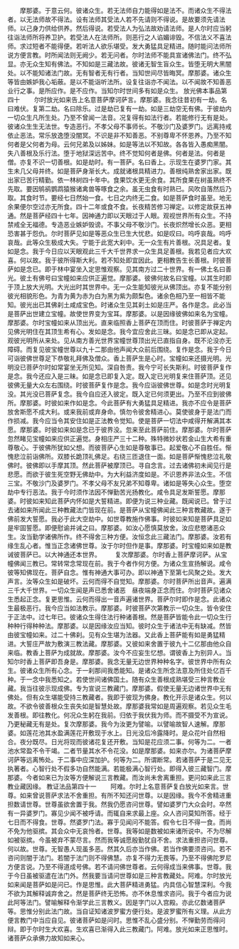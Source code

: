 <!-- { "loadSidebar": true } -->
　　摩那婆。于意云何。彼诸众生。若无法师自力能得如是法不。而诸众生不得法者。以无法师故不得法。设有法师其受法人若不先请则不得说。是故要须先请法师。以己身力供给供养。然后得说。若受法人为弘法故劝请法师。是人尔时应当躬往诣法师所将养卫护。若受法人在法师所。则恶行之人谄媚诽毁。不信法义不喜法师。求过短者不能得便。若听法人欲乐堪受。发大勇猛具足精进。随时能问法师所说方便言教。时所闻法则无阙少。若无问者。尔时法师不能具宣诸佛法门。终不弘显。亦无众生知有佛法。不知如是三藏法故。彼诸无智生盲众生。皆堕无明大黑闇处。以不能知诸法门故。无有智者无有行者。当知世间尽皆晦冥。摩那婆。诸众生等皆由嫉妒我心垢蔽。是以不能诣听法所。设复往诣亦不闻法。以不闻故不知善恶业行之事。是所应作。是不应作。当知尔时世间多有如是众生。
放光佛本事品第四十
　　尔时放光如来告上名意菩萨摩诃萨言。摩那婆。我念往昔初有一劫。名曰难伏。复第二劫。名曰除乐。过是劫已复有一劫。如是三劫空无有佛。于彼劫内一切众生凡所生处。乃至不曾闻一法音。况复得有如法行者。若能修行无有是处。彼诸众生生无法世。专造恶行。不孝父母不事师长。不敬沙门及婆罗门。远离持戒依止恶法。常乐放逸堕没闇冥。不识是非不知善恶。不别尊卑不怀恩养。乃至不知何者是父何者为母。云何兄弟及以姊妹。如是等法以不知故。各各皆入愚痴黑闇。失八善根及乐行法。堕于地狱深远苦中。终不觉知何者是佛。何者是法。何者是僧。亦复不识一切善根。如是劫时。有一菩萨。名曰香上。示现生在婆罗门家。其生未几父母并终。如是菩萨身渐长大。成就诸根具精进力。善根纯熟舍家出家。既出家已苦行精勤。依一林树四十年中。食果饮水更无余食。其所食果在树虽熟终不先取。要因鸲鹆鹦鹉猿猴诸禽兽等啄食之余。虽无虫食有时熟已。风吹自落然后乃取。其食时节。要经七日然始一食。七日之内终无二食。如是菩萨食时虽至。地无余果便尔空过亦无所食。四十二年或食不食。长夜精苦修习禅定。以修定故获五神通。然是菩萨经四十七年。因神通力即以天眼过于人眼。观视世界所有众生。不持禁戒全无福德。专造恶业嫉妒毁谤。不事父母不敬沙门。长夜炽然增长众恶。更相恐害甚于怨仇。尔时菩萨见如是等恶众生已生大忧悲。如是叹曰。呜呼哀哉。呜呼哀哉。此等众生极成大失。宁能于此宽大刹中。无一众生有片善根。况具足者。复如是念。我于今日应以天眼观此三千大千世界求一众生具足善根。我若见者应大欢喜。何以故。我于彼所得斯大利。若不知处即宜因此。更相教告生长善根。时彼菩萨如是念已。即于林中宴坐入定思惟观察。见其南方过二十世界。有一佛土名曰善光。彼土有佛号曰宝幢如来应供正遍觉。摩那婆。彼佛何故名曰宝幢。以其生时即于顶上放大光明。大光出时其世界中。无一众生能知彼光从佛顶出。亦复不能分别彼光相貌形色。为青为黄为赤为白为黑为紫为颇梨色。诸余色相乃至一相皆不能知。彼光出已其佛刹土咸成宝色。时诸众生见其刹土如是庄严。各作是念。此必当是菩萨出世建立宝幢。故使世界变为宝耳。摩那婆。以是因缘彼佛如来名为宝幢。摩那婆。尔时宝幢如来从顶出光。直来临照香上菩萨在顶而住。时彼菩萨于禅定内见佛光明住在其顶生希有心。发如是念。我今宜应舍此三昧。如是念已即从定起。观彼光明所从来处。见从南方善光世界宝幢世尊顶出光已直指自身。既不沦没亦无障碍。而复见彼宝幢世尊以九十二那由他声闻大众前后围绕。复作是念。我于今日可诣彼佛世尊足下恭敬礼拜佛及僧众。香上菩萨生是心时。宝幢如来还摄光明。光明没已菩萨尔时如常宴坐无所见知。深自咎责。我今宁可长失斯利。时彼菩萨复作是念。我今还应入是三昧。如是念已即复入定。既入定已光明复来住菩萨顶。还见彼佛无量大众左右围绕。时彼菩萨复作是念。我今应诣彼佛世尊。如是念时光明复没。其光没已菩萨复念。我今自应还入彼定。既入定已何须更出。乃至不应到彼佛所。摩那婆。时彼如来作如是念。今此菩萨有大勇猛具足精进。我亦不应令是菩萨放舍斯愿不成大利。或来我前或弃身命。慎勿令彼舍精进心。莫使彼身于是法门而作损减。我今应当令其安住如是正法教令觉知。使是菩萨一切法中咸得开解满其本愿。摩那婆。时彼如来如是念已于彼界没。忽来至此菩萨前住。摩那婆。尔时菩萨忽然睹见宝幢如来应供正遍觉。身相庄严三十二种。殊特微妙状若金山生大希有重尊敬心。于彼佛所犹如父想。而彼菩萨心生如是尊敬事已。起爱敬心不自胜任。惭愧悲泣前诣佛所。双膝长跪顶礼佛足。右绕三匝退住一面。如是菩萨惭愧悲泣礼敬佛时。彼佛即以手摩其顶。然此菩萨被摩顶已。寻自念言。过去诸佛初未闻见行是悲愿。而欲于彼生死空野无佛劫中。为大利益济度如是。不识恩养非法众生。不信三宝。不敬沙门及婆罗门。不孝父母不友兄弟不知尊卑。诸如是等失心众生。堕空劫中专行恶法。我于今时须作法因不惮勤苦光扬教化。咸令具足发斯誓愿。摩那婆。时彼如来知此菩萨内怀如是大誓精进。即便为说三种业藏。既闻说已。曾于过去诸如来所闻此三种教藏法门皆现在前。是菩萨从宝幢佛闻此三种言教藏故。遂于佛前发大誓愿。我必于此大空劫中。如世尊教施作佛事。时彼如来知是菩萨具足如是牢固誓愿。即便慰谕并诫之曰。摩那婆。如汝心愿慎莫放舍。汝应悲愍诸恶众生。汝当勤学诸佛所作。终不得舍三种方便。汝恒念此三藏法门。摩那婆。汝若有缘生乱心者。惟当正念诸佛世尊。汝于尔时但作是事。摩那婆。时宝幢如来如是教诫彼菩萨已。以大神通还本世界。
　　复次摩那婆。尔时香上菩萨摩诃萨。从宝幢佛闻三教已。常转常念常现在前。我于今者作何方便。为诸众生宣扬解说。咸令彼等知佛现在。菩萨自念。惟有神通大事可办。即以神通下至第七风聚之处。发大声言。汝等众生如是破坏。云何而得不自觉知。摩那婆。尔时菩萨所出音声。遍满三千大千世界。一切众生闻是声已悉舍诸恶　昼夜端身正念而住。尔时菩萨见诸众生悉起正念。复更思惟。云何而得出一音声遍诸世界。菩萨尔时即作是念。此诸众生最极恶行。我今应当如法教示。摩那婆。时彼菩萨次第教示一切众生。皆令安住于正法中。过七年已。彼诸众生得住法行种诸善根。然是菩萨皆能令此一切众生行种种行得种种法。摩那婆。以是因缘汝应当知。彼时众生于诸法中无有缺减。然皆由彼宝幢如来。过二十佛刹。见有众生堪为法器。又此香上菩萨能有如是勇猛精进。大誓庄严故为敷演三教法藏。摩那婆。又彼如来舍置于彼九十二亿那由他众自来临。教香上菩萨为成就故。摩那婆。汝今不应妄生忆想。谓彼香上为别异人。当知尔时香上菩萨即吾身是。摩那婆。我念无量无边世界种种名字。彼世界中所有众生。彼诸众生所有心念。于一刹那间我悉能知。是诸众生所念法意及所住处亿百千种。于一念中我悉知之。若使世间诸佛国土。随有众生善根成熟堪受三种言教业藏。我当往彼示现成佛。专为宣说三教藏门。摩那婆。假使无量无边诸世界中无有佛处。但有众生堪能受持三教藏者。我即于彼现为佛身。教化开示是诸众生。何以故。不欲令彼善根众生丧失如是智慧处故。摩那婆我常如是周遍观察。若见众生毛发善根。即往教化。何况众生躬在我前。归依于我伏我为师。而不摄受不为宣说。乃更秘藏无有是处。复次摩那婆。我今为汝更为譬喻。以譬喻故智人速解。摩那婆。如莲花池其水盈满莲花开敷现于水上。日光没后冷露降时。是众花叶自然相合。夜分既尽。日光将现而彼诸花复还开敷。当知是花应须二事。何等为二。一者池水常盈不令干竭。二者节量其水不令花没。如是摩那婆。如来亦尔。为诸菩萨摩诃萨等远离怖处。于二事中应深加护。何等为二。所谓断常。若诸菩萨于是二见无执著者。心智行处不假多功自然能满。若能极满心智行处。即得入彼三藏智门。摩那婆。今者如来已为汝等方便解说三言教藏。而汝尚未舍离重担。更问如来此三言教业藏因缘。
教证法品第四十一
　　阿难。尔时上名意菩萨复白放光如来言。世尊。如来曾说菩萨求法不舍重担。有所不知还问世尊。以是因缘。我今不舍精进重担数请世尊。世尊虽欲舍置于我。然我仍愿咨问世尊。譬如婆罗门大众会时。卒然有一异婆罗门。寡见少闻不被呼请。而辄自来求最上座。众人咨问莫知所答。经于七日而不得食。世尊。然婆罗门法。寡于见闻问不能答。假令七日不得一食。而尚不免为他驱摈。其会众中无哀怜者。世尊。我等如是数被如来诸所说中。不为尽解如被驱摈。今虽被弃不蒙尽言。然而我等诚愿殷勤犹自不舍。求法重担咨问世尊。何以故。世尊。无智愚人现虽多恶。然其久后亦当作佛。若当作佛要须咨问。若不咨问则闇于法门。若闇于法门则不得佛慧。亦复不得力无畏等。乃至不得佛陀罗尼方便言说。乃至不得道成号佛。若不请问佛世尊者。云何得成当来佛事。世尊。我于今日虽被驱遣在法门外。然我要当请问世尊如是三种言教藏处。阿难。尔时放光如来闻是菩萨如是问已。作是思惟。此大菩萨精进勇猛。内具信心智慧深利。今我不欲为其解释诚弃舍之。然是菩萨终无恐怖。亦不休息惟求咨问。我于今者应为说此阿等法门。譬喻解释令渐学此三言教义。因是字门以入宫殿。亦此亿数诸菩萨等。思惟分别此法门故。当自证知诸波罗蜜方便行处。是波罗蜜所有义理。从此方便言教门中当应自见。彼诸菩萨如是问时。思惟不乱心盛分别。不惮勤劳而得问辩。即于尔时生大欢喜。生欢喜已渐得入此三教藏门。阿难。放光如来正思惟时。诸菩萨众承佛力故知如来心。
